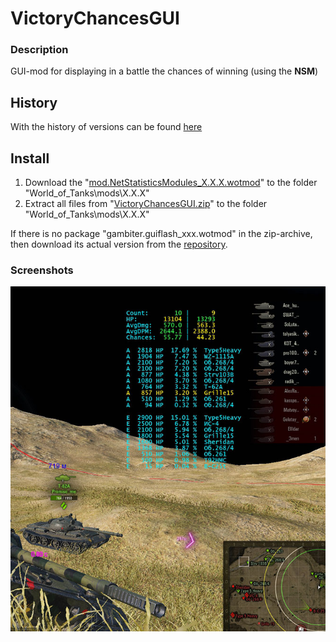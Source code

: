 ﻿# VictoryChancesGUI

### Description
GUI-mod for displaying in a battle the chances of winning (using the **NSM**)

## History
With the history of versions can be found [here][]

## Install
1. Download the "[mod.NetStatisticsModules_X.X.X.wotmod][]" to the folder "World_of_Tanks\mods\X.X.X\"
2. Extract all files from "[VictoryChancesGUI.zip][]" to the folder "World_of_Tanks\mods\X.X.X\"

If there is no package "gambiter.guiflash_xxx.wotmod" in the zip-archive, then download its actual version from the [repository](https://github.com/GambitER/GUIFlash/releases).

### Screenshots
![ScreenShot](./source/configs/VictoryChancesGUI/Example.jpg)

[here]:./HISTORY.md
[mod.NetStatisticsModules_X.X.X.wotmod]:../NetStatisticsModules/zip
[VictoryChancesGUI.zip]:./zip